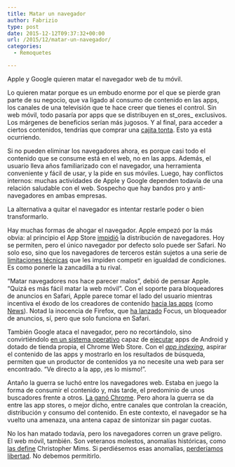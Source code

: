 ```yaml
---
title: Matar un navegador
author: Fabrizio
type: post
date: 2015-12-12T09:37:32+00:00
url: /2015/12/matar-un-navegador/
categories:
  - Remoquetes

---
```

Apple y Google quieren matar el navegador web de tu móvil.

Lo quieren matar porque es un embudo enorme por el que se pierde gran parte de su negocio, que va ligado al consumo de contenido en las apps, los canales de una televisión que te hace creer que tienes el control. Sin web móvil, todo pasaría por apps que se distribuyen en st_ores_ exclusivos. Los márgenes de beneficios serían más jugosos. Y al final, para acceder a ciertos contenidos, tendrías que comprar una <a href="http://remoquete.com/2014/12/no-me-hagas-pensar-android-sorprendeme/" target="_blank">cajita tonta</a>. Esto ya está ocurriendo.

Si no pueden eliminar los navegadores ahora, es porque casi todo el contenido que se consume está en el web, no en las apps. Además, el usuario lleva años familiarizado con el navegador, una herramienta conveniente y fácil de usar, y la pide en sus móviles. Luego, hay conflictos internos: muchas actividades de Apple y Google dependen todavía de una relación saludable con el web. Sospecho que hay bandos pro y anti-navegadores en ambas empresas.

La alternativa a quitar el navegador es intentar restarle poder o bien transformarlo.

Hay muchas formas de ahogar el navegador. Apple empezó por la más obvia: al principio el App Store <a href="https://www.quora.com/Will-browsers-be-allowed-in-the-Mac-App-Store" target="_blank">impidió</a> la distribución de navegadores. Hoy se permiten, pero el único navegador por defecto solo puede ser Safari. No solo eso, sino que los navegadores de terceros están sujetos a una serie de <a href="http://www.dailytech.com/Apple+Agrees+to+Stop+Crippling+Third+Party+Browsers+Firefox+to+Finally+Hit+the+iPhone/article36959.htm" target="_blank">limitaciones técnicas</a> que les impiden competir en igualdad de condiciones. Es como ponerle la zancadilla a tu rival.

&#8220;Matar navegadores nos hace parecer malos&#8221;, debió de pensar Apple. &#8220;Quizá es más fácil matar la web móvil&#8221;. Con el soporte para bloqueadores de anuncios en Safari, Apple parece tomar el lado del usuario mientras incentiva el éxodo de los creadores de contenido <a href="http://thenextweb.com/apple/2015/08/24/ios-9-content-blocking-will-transform-the-mobile-web-ive-tried-it/" target="_blank">hacia las apps</a> (como <a href="http://www.apple.com/news/" target="_blank">News</a>). Notad la inocencia de Firefox, que <a href="https://blog.mozilla.org/futurereleases/2015/12/08/announcing-focus-by-firefox-a-content-blocker-for-ios/" target="_blank">ha lanzado</a> Focus, un bloqueador de anuncios, sí, pero que solo funciona en Safari.

También Google ataca el navegador, pero no recortándolo, sino convirtiéndolo <a href="http://articulos.softonic.com/navegadores-vs-sistemas-operativos" target="_blank">en un sistema operativo</a> capaz de <a href="http://www.pcworld.com/article/2905297/heres-how-to-run-android-apps-on-chrome-with-googles-new-tool.html" target="_blank">ejecutar</a> apps de Android y dotado de tienda propia, el Chrome Web Store. Con el <a href="https://developers.google.com/app-indexing/app-only" target="_blank"><i>app indexing</i></a>, aspirar el contenido de las apps y mostrarlo en los resultados de búsqueda, permiten que un productor de contenidos ya no necesite una web para ser encontrado. &#8220;Ve directo a la app, ¡es lo mismo!&#8221;.

Antaño la guerra se luchó entre los navegadores web. Estaba en juego la forma de consumir el contenido y, más tarde, el predominio de unos buscadores frente a otros. [La ganó Chrome][1]. Pero ahora la guerra se da entre las app stores, o mejor dicho, entre canales que controlan la creación, distribución y consumo del contenido. En este contexto, el navegador se ha vuelto una amenaza, una antena capaz de sintonizar sin pagar cuotas.

No los han matado todavía, pero los navegadores corren un grave peligro. El web móvil, también. Son veteranos molestos, anomalías históricas, como <a href="http://www.wsj.com/articles/the-web-is-dying-apps-are-killing-it-1416169934" target="_blank">las define</a> Christopher Mims. Si perdiésemos esas anomalías, [perderíamos libertad][2]. No debemos permitirlo.

 [1]: http://www.entrepreneur.com/article/246019
 [2]: https://blog.mozilla.org/beyond-the-code/2013/02/07/what-if-the-browser-disappeared/